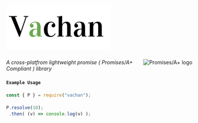 # <img src="vachan.png"/>
<a href="https://promisesaplus.com/">
    <img src="https://promisesaplus.com/assets/logo-small.png" alt="Promises/A+ logo"
         title="Promises/A+ 1.0 compliant" align="right" />
</a>

*A cross-platfrom lightweight promise ( Promises/A+ Compliant ) library*

#### `Example Usage`
```javascript
const { P } = require("vachan");

P.resolve(10);
 .then( (v) => console.log(v) );  
```
